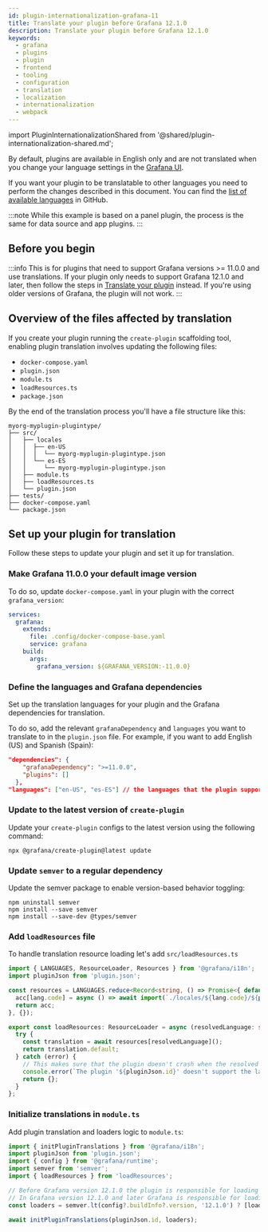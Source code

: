 ```yaml
---
id: plugin-internationalization-grafana-11
title: Translate your plugin before Grafana 12.1.0
description: Translate your plugin before Grafana 12.1.0
keywords:
  - grafana
  - plugins
  - plugin
  - frontend
  - tooling
  - configuration
  - translation
  - localization
  - internationalization
  - webpack
---
```


import PluginInternationalizationShared from '@shared/plugin-internationalization-shared.md';

By default, plugins are available in English only and are not translated when you change your language settings in the [Grafana UI](https://grafana.com/docs/grafana/latest/administration/organization-preferences/#change-grafana-language).

If you want your plugin to be translatable to other languages you need to perform the changes described in this document. You can find the [list of available languages](https://github.com/grafana/grafana/blob/main/packages/grafana-i18n/src/constants.ts) in GitHub.

:::note
While this example is based on a panel plugin, the process is the same for data source and app plugins.
:::

## Before you begin

:::info
This is for plugins that need to support Grafana versions >= 11.0.0 and use translations. If your plugin only needs to support Grafana 12.1.0 and later, then follow the steps in [Translate your plugin](plugin-internationalization) instead. If you're using older versions of Grafana, the plugin will not work.
:::

## Overview of the files affected by translation

If you create your plugin running the `create-plugin` scaffolding tool, enabling plugin translation involves updating the following files:

- `docker-compose.yaml`
- `plugin.json`
- `module.ts`
- `loadResources.ts`
- `package.json`

By the end of the translation process you'll have a file structure like this:

```
myorg-myplugin-plugintype/
├── src/
│   ├── locales
│   │  ├── en-US
│   │  │  └── myorg-myplugin-plugintype.json
│   │  └── es-ES
│   │     └── myorg-myplugin-plugintype.json
│   ├── module.ts
│   ├── loadResources.ts
│   └── plugin.json
├── tests/
├── docker-compose.yaml
└── package.json
```

## Set up your plugin for translation

Follow these steps to update your plugin and set it up for translation.

### Make Grafana 11.0.0 your default image version

To do so, update `docker-compose.yaml` in your plugin with the correct `grafana_version`:

```yaml title="docker-compose.yaml"
services:
  grafana:
    extends:
      file: .config/docker-compose-base.yaml
      service: grafana
    build:
      args:
        grafana_version: ${GRAFANA_VERSION:-11.0.0}
```

### Define the languages and Grafana dependencies

Set up the translation languages for your plugin and the Grafana dependencies for translation.

To do so, add the relevant `grafanaDependency` and `languages` you want to translate to in the `plugin.json` file. For example, if you want to add English (US) and Spanish (Spain):

```json title="plugin.json"
"dependencies": {
    "grafanaDependency": ">=11.0.0",
    "plugins": []
  },
"languages": ["en-US", "es-ES"] // the languages that the plugin supports
```

### Update to the latest version of `create-plugin`

Update your `create-plugin` configs to the latest version using the following command:

```shell npm2yarn
npx @grafana/create-plugin@latest update
```

### Update `semver` to a regular dependency

Update the semver package to enable version-based behavior toggling:

```shell npm2yarn
npm uninstall semver
npm install --save semver
npm install --save-dev @types/semver
```

### Add `loadResources` file

To handle translation resource loading let's add `src/loadResources.ts`

```ts title="src/loadResources.ts"
import { LANGUAGES, ResourceLoader, Resources } from '@grafana/i18n';
import pluginJson from 'plugin.json';

const resources = LANGUAGES.reduce<Record<string, () => Promise<{ default: Resources }>>>((acc, lang) => {
  acc[lang.code] = async () => await import(`./locales/${lang.code}/${pluginJson.id}.json`);
  return acc;
}, {});

export const loadResources: ResourceLoader = async (resolvedLanguage: string) => {
  try {
    const translation = await resources[resolvedLanguage]();
    return translation.default;
  } catch (error) {
    // This makes sure that the plugin doesn't crash when the resolved language in Grafana isn't supported by the plugin
    console.error(`The plugin '${pluginJson.id}' doesn't support the language '${resolvedLanguage}'`, error);
    return {};
  }
};
```

### Initialize translations in `module.ts`

Add plugin translation and loaders logic to `module.ts`:

```ts title="module.ts"
import { initPluginTranslations } from '@grafana/i18n';
import pluginJson from 'plugin.json';
import { config } from '@grafana/runtime';
import semver from 'semver';
import { loadResources } from 'loadResources';

// Before Grafana version 12.1.0 the plugin is responsible for loading translation resources
// In Grafana version 12.1.0 and later Grafana is responsible for loading translation resources
const loaders = semver.lt(config?.buildInfo?.version, '12.1.0') ? [loadResources] : [];

await initPluginTranslations(pluginJson.id, loaders);
```

<PluginInternationalizationShared />
